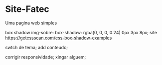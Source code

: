 # Site-Fatec
Uma pagina web simples 


box shadow img-sobre: box-shadow: rgba(0, 0, 0, 0.24) 0px 3px 8px; site https://getcssscan.com/css-box-shadow-examples

swtch de tema;
add conteudo;

corrigir responsividade;
xingar alguem;


